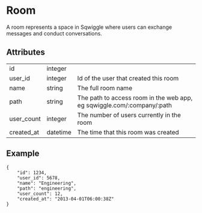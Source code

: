 # Room
A room represents a space in Sqwiggle where users can exchange messages and conduct conversations.

## Attributes
<table>
    <tr>
        <td>id</td>
        <td>integer</td>
        <td></td>
    </tr>
    <tr>
        <td>user_id</td>
        <td>integer</td>
        <td>Id of the user that created this room</td>
    </tr>
    <tr>
        <td>name</td>
        <td>string</td>
        <td>The full room name</td>
    </tr>
    <tr>
        <td>path</td>
        <td>string</td>
        <td>The path to access room in the web app, eg sqwiggle.com/:company/:path</td>
    </tr>
    <tr>
        <td>user_count</td>
        <td>integer</td>
        <td>The number of users currently in the room</td>
    </tr>
    <tr>
        <td>created_at</td>
        <td>datetime</td>
        <td>The time that this room was created</td>
    </tr>
</table>

## Example

    {   
        "id": 1234,
        "user_id": 5678,
        "name": "Engineering",
        "path": "engineering",
        "user_count": 12,
        "created_at": "2013-04-01T06:00:38Z"
    }
